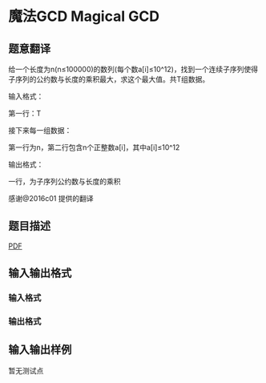 # 魔法GCD Magical GCD

## 题意翻译

给一个长度为n(n≤100000)的数列(每个数a[i]≤10^12)，找到一个连续子序列使得子序列的公约数与长度的乘积最大，求这个最大值。共T组数据。

输入格式：

第一行：T

接下来每一组数据：

第一行为n，第二行包含n个正整数a[i]，其中a[i]≤10^12

输出格式：

一行，为子序列公约数与长度的乘积

感谢@2016c01 提供的翻译

## 题目描述

[problemUrl]: https://uva.onlinejudge.org/index.php?option=com_onlinejudge&Itemid=8&category=825&page=show_problem&problem=4517

[PDF](https://uva.onlinejudge.org/external/16/p1642.pdf)

## 输入输出格式

### 输入格式

### 输出格式

## 输入输出样例

暂无测试点

